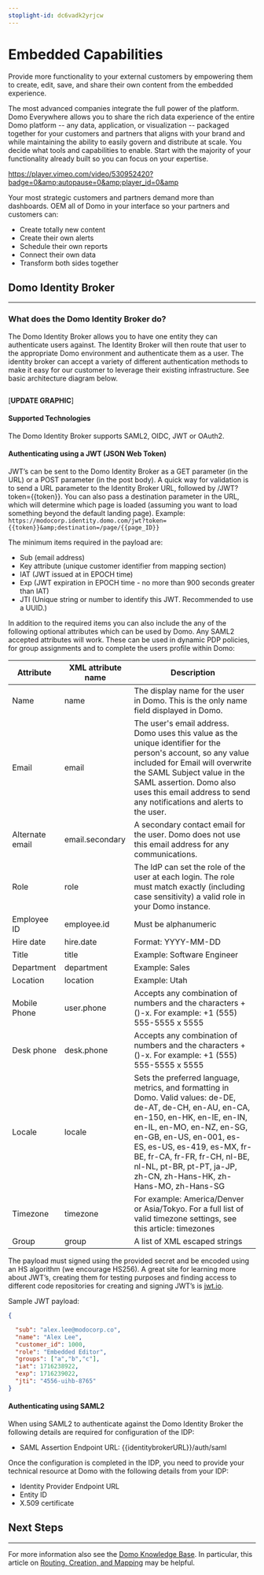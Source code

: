 ```yaml
---
stoplight-id: dc6vadk2yrjcw
---
```


# Embedded Capabilities

Provide more functionality to your external customers by empowering them to create, edit, save, and share their own content from the embedded experience.

The most advanced companies integrate the full power of the platform. Domo Everywhere allows you to share the rich data experience of the entire Domo platform -- any data, application, or visualization -- packaged together for your customers and partners that aligns with your brand and while maintaining the ability to easily govern and distribute at scale. You decide what tools and capabilities to enable. Start with the majority of your functionality already built so you can focus on your expertise.


https://player.vimeo.com/video/530952420?badge=0&amp;autopause=0&amp;player_id=0&amp


Your most strategic customers and partners demand more than dashboards. OEM all of Domo in your interface so your partners and customers can:
<ul>
 	<li>Create totally new content</li>
 	<li>Create their own alerts</li>
 	<li>Schedule their own reports</li>
 	<li>Connect their own data</li>
 	<li>Transform both sides together</li>
</ul>

## Domo Identity Broker
---
### What does the Domo Identity Broker do?
The Domo Identity Broker allows you to have one entity they can authenticate users against. The Identity Broker will then route that user to the appropriate Domo environment and authenticate them as a user. The identity broker can accept a variety of different authentication methods to make it easy for our customer to leverage their existing infrastructure. See basic architecture diagram below.

<img class="alignnone" src="https://web-assets.domo.com/blog/wp-content/uploads/2021/06/domo-identity-broker-3.png" alt=""/>

[**UPDATE GRAPHIC**]

#### Supported Technologies
The Domo Identity Broker supports SAML2, OIDC, JWT or OAuth2.


#### Authenticating using a JWT (JSON Web Token)
JWT’s can be sent to the Domo Identity Broker as a GET parameter (in the URL) or a POST parameter (in the post body). A quick way for validation is to send a URL parameter to the Identity Broker URL, followed by /JWT?token={{token}}. You can also pass a destination parameter in the URL, which will determine which page is loaded (assuming you want to load something beyond the default landing page). Example: `https://modocorp.identity.domo.com/jwt?token={{token}}&amp;destination=/page/{{page_ID}}`

The minimum items required in the payload are:

- Sub (email address)
- Key attribute (unique customer identifier from mapping section)
- IAT (JWT issued at in EPOCH time)
- Exp (JWT expiration in EPOCH time - no more than 900 seconds greater than IAT)
- JTI (Unique string or number to identify this JWT. Recommended to use a UUID.)


In addition to the required items you can also include the any of the following optional attributes which can be used by Domo. Any SAML2 accepted attributes will work. These can be used in dynamic PDP policies, for group assignments and to complete the users profile within Domo:

| Attribute       | XML attribute name | Description |
|-----------------|--------------------|-------------|
| Name            | name               | The display name for the user in Domo. This is the only name field displayed in Domo. |
| Email           | email              | The user's email address. Domo uses this value as the unique identifier for the person's account, so any value included for Email will overwrite the SAML Subject value in the SAML assertion. Domo also uses this email address to send any notifications and alerts to the user. |
| Alternate email | email.secondary    | A secondary contact email for the user. Domo does not use this email address for any communications. |
| Role            | role               | The IdP can set the role of the user at each login. The role must match exactly (including case sensitivity) a valid role in your Domo instance. |
| Employee ID     | employee.id        | Must be alphanumeric |
| Hire date       | hire.date          | Format: YYYY-MM-DD |
| Title           | title              | Example: Software Engineer |
| Department      | department         | Example: Sales |
| Location        | location           | Example: Utah |
| Mobile Phone    | user.phone         | Accepts any combination of numbers and the characters +()-x. For example: +1 (555) 555-5555 x 5555 |
| Desk phone      | desk.phone         | Accepts any combination of numbers and the characters +()-x. For example: +1 (555) 555-5555 x 5555 |
| Locale          | locale             | Sets the preferred language, metrics, and formatting in Domo. Valid values: de-DE, de-AT, de-CH, en-AU, en-CA, en-150, en-HK, en-IE, en-IN, en-IL, en-MO, en-NZ, en-SG, en-GB, en-US, en-001, es-ES, es-US, es-419, es-MX, fr-BE, fr-CA, fr-FR, fr-CH, nl-BE, nl-NL, pt-BR, pt-PT, ja-JP, zh-CN, zh-Hans-HK, zh-Hans-MO, zh-Hans-SG |
| Timezone        | timezone           | For example: America/Denver or Asia/Tokyo. For a full list of valid timezone settings, see this article: timezones |
| Group           | group              | A list of XML escaped strings |

The payload must signed using the provided secret and be encoded using an HS algorithm (we encourage HS256). A great site for learning more about JWT’s, creating them for testing purposes and finding access to different code repositories for creating and signing JWT’s is <a href="http://jwt.io" target="_blank" rel="noopener">jwt.io</a>.

Sample JWT payload:

```json
{ 

  "sub": "alex.lee@modocorp.co", 
  "name": "Alex Lee", 
  "customer_id": 1000, 
  "role": "Embedded Editor", 
  "groups": ["a","b","c"],
  "iat": 1716238922, 
  "exp": 1716239022, 
  "jti": "4556-uihb-8765" 
} 
```

#### Authenticating using SAML2
When using SAML2 to authenticate against the Domo Identity Broker the following details are required for configuration of the IDP:
<ul>
 	<li>SAML Assertion Endpoint URL: {{identitybrokerURL}}/auth/saml</li>
</ul>
Once the configuration is completed in the IDP, you need to provide your technical resource at Domo with the following details from your IDP:
<ul>
 	<li>Identity Provider Endpoint URL</li>
 	<li>Entity ID</li>
 	<li>X.509 certificate</li>
</ul>

## Next Steps
---
For more information also see the [Domo Knowledge Base](https://domo-support.domo.com/s/topic/0TO5w000000ZanbGAC/domo-everywhere?language=en_US). In particular, this article on [Routing, Creation, and Mapping](https://domo-support.domo.com/s/article/6523741250455?language=en_US) may be helpful.

